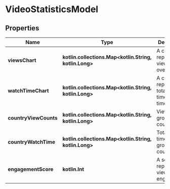 
# VideoStatisticsModel

## Properties
Name | Type | Description | Notes
------------ | ------------- | ------------- | -------------
**viewsChart** | **kotlin.collections.Map&lt;kotlin.String, kotlin.Long&gt;** | A chart representing view counts over time. |  [optional]
**watchTimeChart** | **kotlin.collections.Map&lt;kotlin.String, kotlin.Long&gt;** | A chart representing total watch time over time. |  [optional]
**countryViewCounts** | **kotlin.collections.Map&lt;kotlin.String, kotlin.Long&gt;** | View counts grouped by country. |  [optional]
**countryWatchTime** | **kotlin.collections.Map&lt;kotlin.String, kotlin.Long&gt;** | Total watch time grouped by country. |  [optional]
**engagementScore** | **kotlin.Int** | A score representing viewer engagement. |  [optional]



